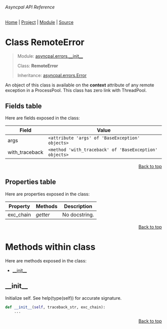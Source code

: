 ###### Asyncpal API Reference
[Home](/docs/api/README.md) | [Project](/README.md) | [Module](/docs/api/modules/asyncpal/errors/__init__/README.md) | [Source](/asyncpal/errors/__init__.py)

# Class RemoteError
> Module: [asyncpal.errors.\_\_init\_\_](/docs/api/modules/asyncpal/errors/__init__/README.md)
>
> Class: **RemoteError**
>
> Inheritance: [asyncpal.errors.Error](/docs/api/modules/asyncpal/errors/__init__/class-Error.md)

An object of this class is available on the
__context__ attribute of any remote exception
in a ProcessPool. This class has zero link with ThreadPool.

## Fields table
Here are fields exposed in the class:

| Field | Value |
| --- | --- |
| args | `<attribute 'args' of 'BaseException' objects>` |
| with\_traceback | `<method 'with_traceback' of 'BaseException' objects>` |

<p align="right"><a href="#asyncpal-api-reference">Back to top</a></p>

## Properties table
Here are properties exposed in the class:

| Property | Methods | Description |
| --- | --- | --- |
| exc\_chain | _getter_ | No docstring. |

<p align="right"><a href="#asyncpal-api-reference">Back to top</a></p>

# Methods within class
Here are methods exposed in the class:
- [\_\_init\_\_](#__init__)

## \_\_init\_\_
Initialize self.  See help(type(self)) for accurate signature.

```python
def __init__(self, traceback_str, exc_chain):
    ...
```

<p align="right"><a href="#asyncpal-api-reference">Back to top</a></p>
